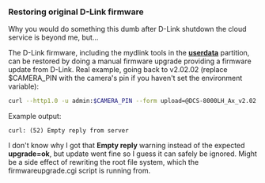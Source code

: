 ### Restoring original D-Link firmware

Why you would do something this dumb after D-Link shutdown 
the cloud service is beyond me, but...

The D-Link firmware, including the mydlink tools in the
[**userdata**](#Partitions) partition, can be restored by doing a
manual firmware upgrade providing a firmware update from D-Link.  Real
example, going back to v2.02.02 (replace $CAMERA_PIN with the camera's pin
if you haven't set the environment variable):

```bash
curl --http1.0 -u admin:$CAMERA_PIN --form upload=@DCS-8000LH_Ax_v2.02.02_3014.bin http://192.168.2.37/config/firmwareupgrade.cgi
```

Example output:
```
curl: (52) Empty reply from server
```

I don't know why I got that **Empty reply** warning instead of the
expected **upgrade=ok**, but update went fine so I guess it can safely
be ignored. Might be a side effect of rewriting the root file system,
which the firmwareupgrade.cgi script is running from.